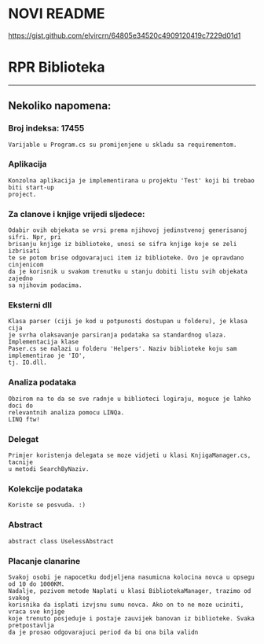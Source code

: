 # NOVI README
https://gist.github.com/elvircrn/64805e34520c4909120419c7229d01d1



# RPR Biblioteka
---

## Nekoliko napomena:

### Broj indeksa: 17455
	Varijable u Program.cs su promijenjene u skladu sa requirementom.

### Aplikacija
	Konzolna aplikacija je implementirana u projektu 'Test' koji bi trebao biti start-up
	project.

### Za clanove i knjige vrijedi sljedece:
	Odabir ovih objekata se vrsi prema njihovoj jedinstvenoj generisanoj sifri. Npr, pri
	brisanju knjige iz biblioteke, unosi se sifra knjige koje se zeli izbrisati
	te se potom brise odgovarajuci item iz biblioteke. Ovo je opravdano cinjenicom
	da je korisnik u svakom trenutku u stanju dobiti listu svih objekata zajedno
	sa njihovim podacima.

### Eksterni dll
	Klasa parser (ciji je kod u potpunosti dostupan u folderu), je klasa cija 
	je svrha olaksavanje parsiranja podataka sa standardnog ulaza. Implementacija klase
	Paser.cs se nalazi u folderu 'Helpers'. Naziv biblioteke koju sam implementirao je 'IO',
	tj. IO.dll.

### Analiza podataka
	Obzirom na to da se sve radnje u biblioteci logiraju, moguce je lahko doci do 
	relevantnih analiza pomocu LINQa.
	LINQ ftw!

### Delegat
	Primjer koristenja delegata se moze vidjeti u klasi KnjigaManager.cs, tacnije
	u metodi SearchByNaziv.

### Kolekcije podataka
	Koriste se posvuda. :)
	
### Abstract
	abstract class UselessAbstract
	
### Placanje clanarine
	Svakoj osobi je napocetku dodjeljena nasumicna kolocina novca u opsegu od 10 do 1000KM.
	Nadalje, pozivom metode Naplati u klasi BibliotekaManager, trazimo od svakog 
	korisnika da isplati izvjsnu sumu novca. Ako on to ne moze uciniti, vraca sve knjige
	koje trenuto posjeduje i postaje zauvijek banovan iz biblioteke. Svaka pretpostavlja
	da je prosao odgovarajuci period da bi ona bila validn
